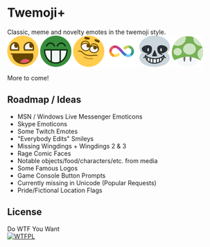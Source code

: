 # Twemoji+
Classic, meme and novelty emotes in the twemoji style.<br>
![Awesome Face](faces-and-people/awesome_face.svg) ![Mr. Green](faces-and-people/mr_green.svg) ![Emotiguy](faces-and-people/emotiguy.svg) ![Neurodiversity](logos-and-symbols/neurodiversity.svg) ![Sans](pop-culture/sans.svg) ![1-UP](pop-culture/mario_1up.svg)

More to come!

## Roadmap / Ideas
- MSN / Windows Live Messenger Emoticons
- Skype Emoticons
- Some Twitch Emotes
- "Everybody Edits" Smileys
- Missing Wingdings + Wingdings 2 & 3
- Rage Comic Faces
- Notable objects/food/characters/etc. from media
- Some Famous Logos
- Game Console Button Prompts
- Currently missing in Unicode (Popular Requests)
- Pride/Fictional Location Flags

## License
Do WTF You Want<br><a href="http://www.wtfpl.net/"><img
       src="http://www.wtfpl.net/wp-content/uploads/2012/12/wtfpl-badge-4.png"
       width="80" height="15" alt="WTFPL" /></a>
